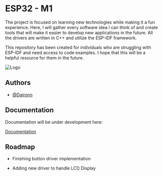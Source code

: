 
# ESP32 - M1

The project is focused on learning new technologies while making it a fun experience. Here, I will gather every software idea I can think of and create tools that will make it easier to develop new applications in the future. All the drivers are written in C++ and utilize the ESP-IDF framework.

This repository has been created for individuals who are struggling with ESP-IDF and need access to code examples. I hope that this will be a helpful resource for them in the future.


![Logo](https://upload.wikimedia.org/wikipedia/commons/thumb/8/8e/Espressif_Logo.svg/2560px-Espressif_Logo.svg.png)

## Authors

- [@Daironn](https://github.com/Daironn)


## Documentation

Documentation will be under development here:

[Documentation](https://github.com/Daironn/ESP32-M1-Doc)


## Roadmap

- Finishing button driver implementation

- Adding new driver to handle LCD Display

